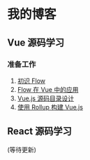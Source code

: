 # 我的博客

## Vue 源码学习

### 准备工作

1. [初识 Flow](https://github.com/VenenoFSD/Blog/issues/1)
2. [Flow 在 Vue 中的应用](https://github.com/VenenoFSD/Blog/issues/2)
3. [Vue.js 源码目录设计](https://github.com/VenenoFSD/Blog/issues/3)
4. [使用 Rollup 构建 Vue.js](https://github.com/VenenoFSD/Blog/issues/4)

## React 源码学习
(等待更新)
